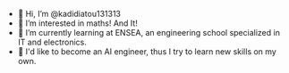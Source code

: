 - 👋 Hi, I’m @kadidiatou131313
- 👀 I’m interested in maths! And It!
- 🌱 I’m currently learning at ENSEA, an engineering school specialized in IT and electronics.
- 💞️ I'd like to become an AI engineer, thus I try to learn new skills on my own. 

<!---
kadidiatou131313/kadidiatou131313 is a ✨ special ✨ repository because its `README.md` (this file) appears on your GitHub profile.
You can click the Preview link to take a look at your changes.
--->
